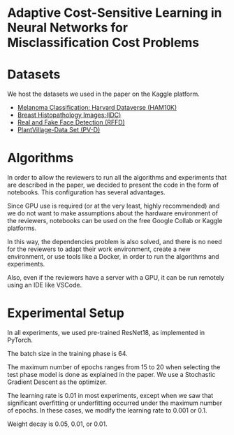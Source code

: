 # Adaptive Cost-Sensitive Learning in Neural Networks for Misclassification Cost Problems


# Datasets
We host the datasets we used in the paper on the Kaggle platform.
- [Melanoma Classification: Harvard Dataverse (HAM10K)](https://www.kaggle.com/adacslicml/melanoma-classification-ham10k)
- [Breast   Histopathology   Images:(IDC)](https://www.kaggle.com/adacslicml/breast-histopathology-images)
- [Real   and   Fake   Face   Detection   (RFFD)](https://www.kaggle.com/adacslicml/real-and-fake-face-detection)
- [PlantVillage-Data Set (PV-D)](https://www.kaggle.com/adacslicml/plantvillagedata-set)

# Algorithms
In order to allow the reviewers to run all the algorithms and experiments that are described in the paper, we decided to present the code in the form of notebooks.
This configuration has several advantages.

Since GPU use is required (or at the very least, highly recommended) and we do not want to make assumptions about the hardware environment of the reviewers, 
notebooks can be used on the free Google Collab or Kaggle platforms.

In this way, the dependencies problem is also solved, and there is no need for the reviewers to adapt their work environment, create a new environment, or use tools like a Docker, in order to run the algorithms and experiments.

Also, even if the reviewers have a server with a GPU, it can be run remotely using an IDE like VSCode.

# Experimental Setup
In all experiments, we used pre-trained ResNet18, as implemented in PyTorch.

The batch size in the training phase is 64.

The maximum number of epochs ranges from 15 to 20 when selecting the test phase model is done as explained in the paper.
We use a Stochastic Gradient Descent as the optimizer.

The learning rate is 0.01 in most experiments, except when we saw that significant overfitting or underfitting occurred under the maximum number of epochs. In these cases, we modify the learning rate to 0.001 or 0.1.

Weight decay is 0.05, 0.01, or 0.01.
